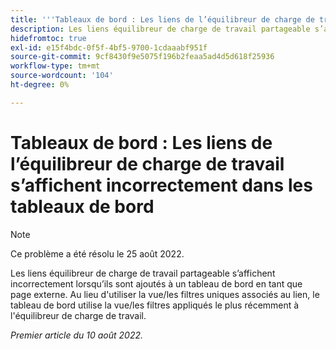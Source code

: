 ```yaml
---
title: '''Tableaux de bord : Les liens de l’équilibreur de charge de travail s’affichent incorrectement dans les tableaux de bord'
description: Les liens équilibreur de charge de travail partageable s’affichent incorrectement lorsqu’ils sont ajoutés à un tableau de bord en tant que page externe. Au lieu d'utiliser la vue/les filtres uniques associés au lien, le tableau de bord utilise la vue/les filtres les plus récents appliqués à l'équilibreur de charge de travail.
hidefromtoc: true
exl-id: e15f4bdc-0f5f-4bf5-9700-1cdaaabf951f
source-git-commit: 9cf8430f9e5075f196b2feaa5ad4d5d618f25936
workflow-type: tm+mt
source-wordcount: '104'
ht-degree: 0%

---
```


# Tableaux de bord : Les liens de l’équilibreur de charge de travail s’affichent incorrectement dans les tableaux de bord

>[!NOTE]
>
>Ce problème a été résolu le 25 août 2022.

Les liens équilibreur de charge de travail partageable s’affichent incorrectement lorsqu’ils sont ajoutés à un tableau de bord en tant que page externe. Au lieu d&#39;utiliser la vue/les filtres uniques associés au lien, le tableau de bord utilise la vue/les filtres appliqués le plus récemment à l&#39;équilibreur de charge de travail.

_Premier article du 10 août 2022._
